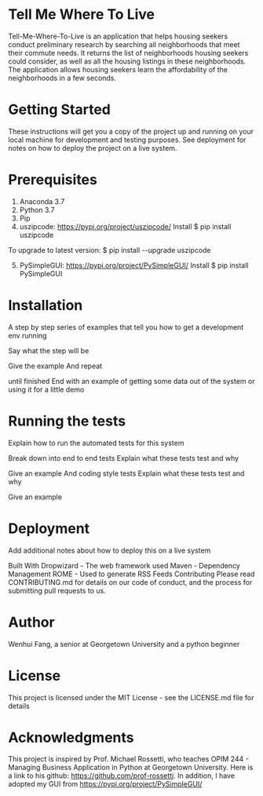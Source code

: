 # Tell Me Where To Live

Tell-Me-Where-To-Live is an application that helps housing seekers conduct preliminary research by searching all neighborhoods that meet their commute needs. It returns the list of neighborhoods housing seekers could consider, as well as all the housing listings in these neighborhoods. The application allows housing seekers learn the affordability of the neighborhoods in a few seconds.

# Getting Started
These instructions will get you a copy of the project up and running on your local machine for development and testing purposes. See deployment for notes on how to deploy the project on a live system.

# Prerequisites
1. Anaconda 3.7
2. Python 3.7
3. Pip
4. uszipcode: https://pypi.org/project/uszipcode/
  Install
  $ pip install uszipcode
  
  To upgrade to latest version:
  $ pip install --upgrade uszipcode

5. PySimpleGUI: https://pypi.org/project/PySimpleGUI/
  Install
  $ pip install PySimpleGUI

# Installation
A step by step series of examples that tell you how to get a development env running

Say what the step will be

Give the example
And repeat

until finished
End with an example of getting some data out of the system or using it for a little demo

# Running the tests
Explain how to run the automated tests for this system

Break down into end to end tests
Explain what these tests test and why

Give an example
And coding style tests
Explain what these tests test and why

Give an example

# Deployment
Add additional notes about how to deploy this on a live system

Built With
Dropwizard - The web framework used
Maven - Dependency Management
ROME - Used to generate RSS Feeds
Contributing
Please read CONTRIBUTING.md for details on our code of conduct, and the process for submitting pull requests to us.

# Author
Wenhui Fang, a senior at Georgetown University and a python beginner 

# License
This project is licensed under the MIT License - see the LICENSE.md file for details

# Acknowledgments
This project is inspired by Prof. Michael Rossetti, who teaches OPIM 244 - Managing Business Application in Python at Georgetown University. Here is a link to his github: https://github.com/prof-rossetti. In addition, I have adopted my GUI from https://pypi.org/project/PySimpleGUI/
